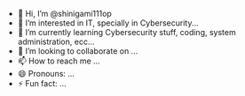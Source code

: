 - 👋 Hi, I’m @shinigami111op
- 👀 I’m interested in IT, specially in Cybersecurity...
- 🌱 I’m currently learning Cybersecurity stuff, coding, system administration, ecc...
- 💞️ I’m looking to collaborate on ...
- 📫 How to reach me ...
- 😄 Pronouns: ...
- ⚡ Fun fact: ...

<!---
shinigami111op/shinigami111op is a ✨ special ✨ repository because its `README.md` (this file) appears on your GitHub profile.
You can click the Preview link to take a look at your changes.
--->
